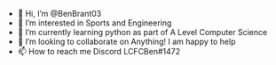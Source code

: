 - 👋 Hi, I’m @BenBrant03
- 👀 I’m interested in Sports and Engineering
- 🌱 I’m currently learning python as part of A Level Computer Science
- 💞️ I’m looking to collaborate on Anything! I am happy to help
- 📫 How to reach me Discord LCFCBen#1472

<!---
BenBrant03/BenBrant03 is a ✨ special ✨ repository because its `README.md` (this file) appears on your GitHub profile.
You can click the Preview link to take a look at your changes.
--->
